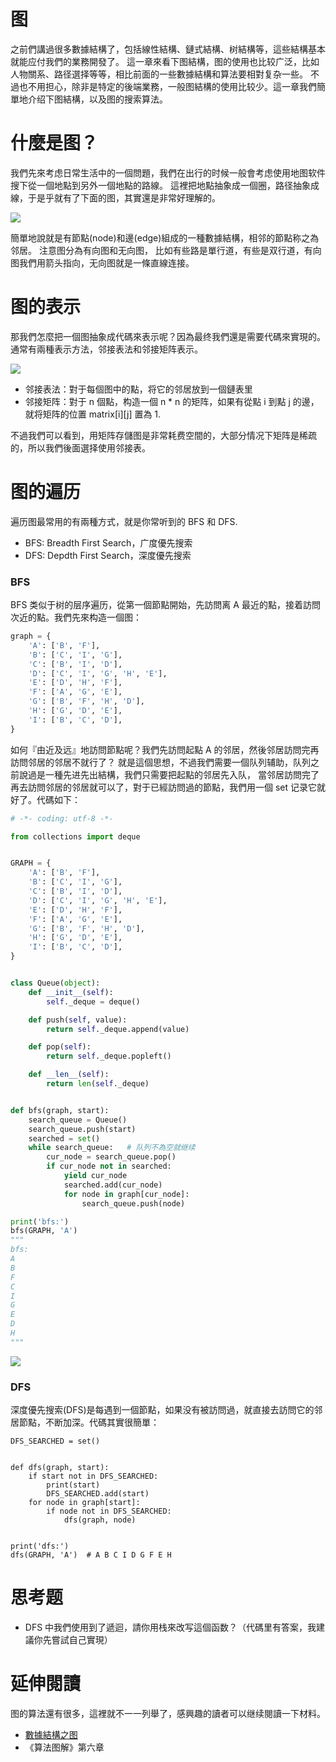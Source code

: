 # 图
之前們講過很多數據結構了，包括線性結構、鏈式結構、树結構等，這些結構基本就能应付我們的業務開發了。
這一章來看下图結構，图的使用也比较广泛，比如人物關系、路径選择等等，相比前面的一些數據結構和算法要相對复杂一些。
不過也不用担心，除非是特定的後端業務，一般图結構的使用比较少。這一章我們簡單地介绍下图結構，以及图的搜索算法。

# 什麼是图？
我們先來考虑日常生活中的一個問題，我們在出行的时候一般會考虑使用地图软件搜下從一個地點到另外一個地點的路線。
這裡把地點抽象成一個圈，路径抽象成線，于是乎就有了下面的图，其實還是非常好理解的。

![](./graph_road.png)

簡單地說就是有節點(node)和邊(edge)組成的一種數據結構，相邻的節點称之為邻居。 注意图分為有向图和无向图，
比如有些路是單行道，有些是双行道，有向图我們用箭头指向，无向图就是一條直線连接。

# 图的表示
那我們怎麼把一個图抽象成代碼來表示呢？因為最终我們還是需要代碼來實現的。通常有兩種表示方法，邻接表法和邻接矩阵表示。

![](./graph_rep.png)

- 邻接表法：對于每個图中的點，将它的邻居放到一個鏈表里
- 邻接矩阵：對于 n 個點，构造一個 n * n 的矩阵，如果有從點 i 到點 j 的邊，就将矩阵的位置 matrix[i][j] 置為 1.

不過我們可以看到，用矩阵存儲图是非常耗费空間的，大部分情况下矩阵是稀疏的，所以我們後面選择使用邻接表。

# 图的遍历
遍历图最常用的有兩種方式，就是你常听到的 BFS 和 DFS.

- BFS: Breadth First Search，广度優先搜索
- DFS: Depdth First Search，深度優先搜索

### BFS
BFS 类似于树的层序遍历，從第一個節點開始，先訪問离 A 最近的點，接着訪問次近的點。我們先來构造一個图：

```py
graph = {
    'A': ['B', 'F'],
    'B': ['C', 'I', 'G'],
    'C': ['B', 'I', 'D'],
    'D': ['C', 'I', 'G', 'H', 'E'],
    'E': ['D', 'H', 'F'],
    'F': ['A', 'G', 'E'],
    'G': ['B', 'F', 'H', 'D'],
    'H': ['G', 'D', 'E'],
    'I': ['B', 'C', 'D'],
}
```
如何『由近及远』地訪問節點呢？我們先訪問起點 A 的邻居，然後邻居訪問完再訪問邻居的邻居不就行了？
就是這個思想，不過我們需要一個队列辅助，队列之前說過是一種先进先出結構，我們只需要把起點的邻居先入队，
當邻居訪問完了再去訪問邻居的邻居就可以了，對于已經訪問過的節點，我們用一個 set 记录它就好了。代碼如下：

```py
# -*- coding: utf-8 -*-

from collections import deque


GRAPH = {
    'A': ['B', 'F'],
    'B': ['C', 'I', 'G'],
    'C': ['B', 'I', 'D'],
    'D': ['C', 'I', 'G', 'H', 'E'],
    'E': ['D', 'H', 'F'],
    'F': ['A', 'G', 'E'],
    'G': ['B', 'F', 'H', 'D'],
    'H': ['G', 'D', 'E'],
    'I': ['B', 'C', 'D'],
}


class Queue(object):
    def __init__(self):
        self._deque = deque()

    def push(self, value):
        return self._deque.append(value)

    def pop(self):
        return self._deque.popleft()

    def __len__(self):
        return len(self._deque)


def bfs(graph, start):
    search_queue = Queue()
    search_queue.push(start)
    searched = set()
    while search_queue:   # 队列不為空就继续
        cur_node = search_queue.pop()
        if cur_node not in searched:
            yield cur_node
            searched.add(cur_node)
            for node in graph[cur_node]:
                search_queue.push(node)

print('bfs:')
bfs(GRAPH, 'A')
"""
bfs:
A
B
F
C
I
G
E
D
H
"""
```

![](./bfs.png)

### DFS
深度優先搜索(DFS)是每遇到一個節點，如果没有被訪問過，就直接去訪問它的邻居節點，不断加深。代碼其實很簡單：

```
DFS_SEARCHED = set()


def dfs(graph, start):
    if start not in DFS_SEARCHED:
        print(start)
        DFS_SEARCHED.add(start)
    for node in graph[start]:
        if node not in DFS_SEARCHED:
            dfs(graph, node)


print('dfs:')
dfs(GRAPH, 'A')  # A B C I D G F E H

```


# 思考题
- DFS 中我們使用到了遞迴，請你用栈來改写這個函数？（代碼里有答案，我建議你先嘗試自己實現）

# 延伸閱讀
图的算法還有很多，這裡就不一一列舉了，感興趣的讀者可以继续閱讀一下材料。

- [數據結構之图](https://www.zybuluo.com/guoxs/note/249812)
- 《算法图解》第六章
